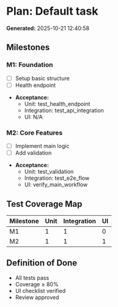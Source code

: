 # Plan: Default task

**Generated:** 2025-10-21 12:40:58

## Milestones

### M1: Foundation
- [ ] Setup basic structure
- [ ] Health endpoint
- **Acceptance:**
  - Unit: test_health_endpoint
  - Integration: test_api_integration
  - UI: N/A

### M2: Core Features
- [ ] Implement main logic
- [ ] Add validation
- **Acceptance:**
  - Unit: test_validation
  - Integration: test_e2e_flow
  - UI: verify_main_workflow

## Test Coverage Map

| Milestone | Unit | Integration | UI |
|-----------|------|-------------|-----|
| M1        | 1    | 1           | 0   |
| M2        | 1    | 1           | 1   |

## Definition of Done
- All tests pass
- Coverage ≥ 80%
- UI checklist verified
- Review approved
